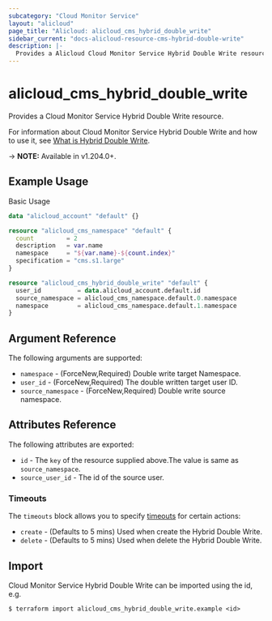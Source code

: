 ```yaml
---
subcategory: "Cloud Monitor Service"
layout: "alicloud"
page_title: "Alicloud: alicloud_cms_hybrid_double_write"
sidebar_current: "docs-alicloud-resource-cms-hybrid-double-write"
description: |-
  Provides a Alicloud Cloud Monitor Service Hybrid Double Write resource.
---
```


# alicloud_cms_hybrid_double_write

Provides a Cloud Monitor Service Hybrid Double Write resource.

For information about Cloud Monitor Service Hybrid Double Write and how to use it, see [What is Hybrid Double Write](https://next.api.aliyun.com/document/Cms/2018-03-08/CreateHybridDoubleWrite).

-> **NOTE:** Available in v1.204.0+.

## Example Usage

Basic Usage

```terraform
data "alicloud_account" "default" {}

resource "alicloud_cms_namespace" "default" {
  count         = 2
  description   = var.name
  namespace     = "${var.name}-${count.index}"
  specification = "cms.s1.large"
}

resource "alicloud_cms_hybrid_double_write" "default" {
  user_id          = data.alicloud_account.default.id
  source_namespace = alicloud_cms_namespace.default.0.namespace
  namespace        = alicloud_cms_namespace.default.1.namespace
}
```

## Argument Reference

The following arguments are supported:
* `namespace` - (ForceNew,Required) Double write target Namespace.
* `user_id` - (ForceNew,Required) The double written target user ID.
* `source_namespace` - (ForceNew,Required) Double write source namespace.

## Attributes Reference

The following attributes are exported:
* `id` - The `key` of the resource supplied above.The value is same as `source_namespace`.
* `source_user_id` - The id of the source user.

### Timeouts

The `timeouts` block allows you to specify [timeouts](https://www.terraform.io/docs/configuration-0-11/resources.html#timeouts) for certain actions:
* `create` - (Defaults to 5 mins) Used when create the Hybrid Double Write.
* `delete` - (Defaults to 5 mins) Used when delete the Hybrid Double Write.

## Import

Cloud Monitor Service Hybrid Double Write can be imported using the id, e.g.

```shell
$ terraform import alicloud_cms_hybrid_double_write.example <id>
```